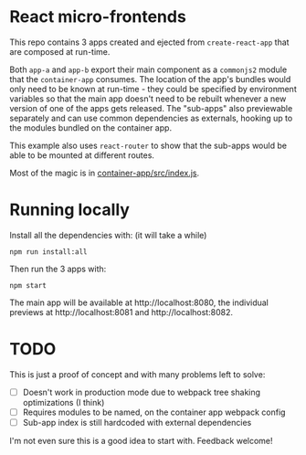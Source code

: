 # React micro-frontends

This repo contains 3 apps created and ejected from `create-react-app` that are
composed at run-time.

Both `app-a` and `app-b` export their main component as a `commonjs2` module
that the `container-app` consumes. The location of the app's bundles would only
need to be known at run-time - they could be specified by environment
variables so that the main app doesn't need to be rebuilt whenever a new
version of one of the apps gets released. The "sub-apps" also previewable separately
and can use common dependencies as externals, hooking up to the modules bundled on
the container app.

This example also uses `react-router` to show that the sub-apps would be able
to be mounted at different routes.

Most of the magic is in [container-app/src/index.js](./container-app/src/index.js).

# Running locally

Install all the dependencies with: (it will take a while)

```
npm run install:all
```

Then run the 3 apps with:

```
npm start
```

The main app will be available at http://localhost:8080, the individual
previews at http://localhost:8081 and http://localhost:8082.

# TODO

This is just a proof of concept and with many problems left to solve:

- [ ] Doesn't work in production mode due to webpack tree shaking optimizations (I think)
- [ ] Requires modules to be named, on the container app webpack config
- [ ] Sub-app index is still hardcoded with external dependencies

I'm not even sure this is a good idea to start with. Feedback welcome!
